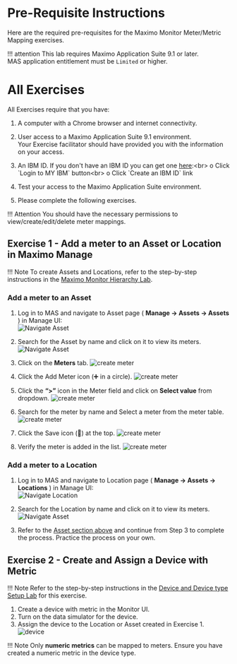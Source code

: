 # Pre-Requisite Instructions

Here are the required pre-requisites for the Maximo Monitor Meter/Metric Mapping exercises.

!!! attention
    This lab requires Maximo Application Suite 9.1 or later.</br>
    MAS application entitlement must be `Limited` or higher.

# All Exercises

All Exercises require that you have:

1.  A computer with a Chrome browser and internet connectivity.

2.  User access to a Maximo Application Suite 9.1 environment.<br>
Your Exercise facilitator should have provided you with the information on your access.

3.  An IBM ID.  If you don't have an IBM ID you can get one [here](https://www.ibm.com/account/reg/signup?):<br>
o Click `Login to MY IBM` button<br>
o Click `Create an IBM ID` link

4.  Test your access to the Maximo Application Suite environment.

5.  Please complete the following exercises.

!!! Attention
    You should have the necessary permissions to view/create/edit/delete meter mappings.

## Exercise 1 - Add a meter to an Asset or Location in Maximo Manage

!!! Note
    To create Assets and Locations, refer to the step-by-step instructions in the [Maximo Monitor Hierarchy Lab](https://ibm.github.io/maximo-labs/monitor_managed_hierarchy_9.1).

### Add a meter to an Asset

1. Log in to MAS and navigate to Asset page ( **Manage → Assets → Assets** ) in Manage UI:<br/>
![Navigate Asset](img/view_meter_data_01.png) <br/>

2. Search for the Asset by name and click on it to view its meters.
![Navigate Asset](img/view_meter_data_02.png) <br/>

3. Click on the **Meters** tab.
![create meter](img/create_meter_01.png) <br/>

4. Click the Add Meter icon (➕ in a circle).
![create meter](img/create_meter_02.png) <br/>

5. Click the **“>”** icon in the Meter field and click on **Select value** from dropdown.
![create meter](img/create_meter_03.png) <br/>

6. Search for the meter by name and Select a meter from the meter table.
![create meter](img/create_meter_04.png) <br/>

7. Click the Save icon (💾) at the top.
![create meter](img/create_meter_05.png) <br/>

8. Verify the meter is added in the list.
![create meter](img/create_meter_06.png) <br/>

### Add a meter to a Location

1. Log in to MAS and navigate to Location page ( **Manage → Assets → Locations** ) in Manage UI:<br/>
![Navigate Location](img/view_meter_data_05.png) <br/>

2. Search for the Location by name and click on it to view its meters.
![Navigate Asset](img/view_meter_data_02.png) <br/>

3. Refer to the [Asset section above](#add-a-meter-to-an-asset) and continue from Step 3 to complete the process. Practice the process on your own.

## Exercise 2 - Create and Assign a Device with Metric

!!! Note
    Refer to the step-by-step instructions in the [Device and Device type Setup Lab](https://ibm.github.io/maximo-labs/monitor_device_devicetype_setup_9.1/) for this exercise.

1. Create a device with metric in the Monitor UI.
2. Turn on the data simulator for the device.
3. Assign the device to the Location or Asset created in Exercise 1.
![device](img/device_01.png) <br/>


!!! Note
    Only **numeric metrics** can be mapped to meters. Ensure you have created a numeric metric in the device type.

